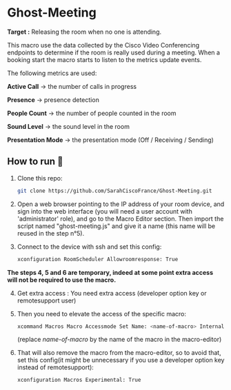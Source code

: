 # Ghost-Meeting
**Target :** Releasing the room when no one is attending.

This macro use the data collected by the Cisco Video Conferencing endpoints to determine if the room is really used during a meeting. When a booking start the macro starts to listen to the metrics update events.

The following metrics are used: 

**Active Call**       -> the number of calls in progress

**Presence**         -> presence detection

**People Count**      -> the number of people counted in the room

**Sound Level**       -> the sound level in the room

**Presentation Mode** -> the presentation mode (Off / Receiving / Sending)

## How to run 🔨

1. Clone this repo:

    ```sh
    git clone https://github.com/SarahCiscoFrance/Ghost-Meeting.git
    ```


2. Open a web browser pointing to the IP address of your room device, and sign into the web interface (you will need a user account with 'administrator' role), and go to the Macro Editor section. Then import the script named "ghost-meeting.js" and give it a name (this name will be reused in the step n°5).

3. Connect to the device with ssh and set this config:
    ```sh
    xconfiguration RoomScheduler Allowroomresponse: True
    ```

**The steps 4, 5 and 6 are temporary, indeed at some point extra access will not be required to use the macro.**

4. Get extra access : You need extra access (developer option key or remotesupport user)

5. Then you need to elevate the access of the specific macro:

    ```sh
    xcommand Macros Macro Accessmode Set Name: <name-of-macro> Internal: True
    ```
    (replace *name-of-macro* by the name of the macro in the macro-editor)

6. That will also remove the macro from the macro-editor, so to avoid that, set this config(it might be unnecessary if you use a developer option key instead of remotesupport):

    ```sh
    xconfiguration Macros Experimental: True
    ```
